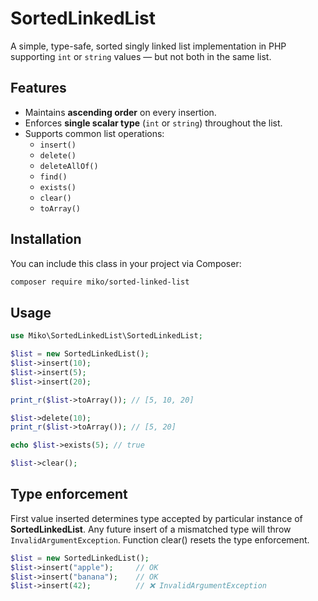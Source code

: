 # SortedLinkedList

A simple, type-safe, sorted singly linked list implementation in PHP supporting `int` or `string` values — but not both in the same list.

## Features

- Maintains **ascending order** on every insertion.
- Enforces **single scalar type** (`int` or `string`) throughout the list.
- Supports common list operations:
  - `insert()`
  - `delete()`
  - `deleteAllOf()`
  - `find()`
  - `exists()`
  - `clear()`
  - `toArray()`

## Installation

You can include this class in your project via Composer:

```bash
composer require miko/sorted-linked-list
```

## Usage
```php
use Miko\SortedLinkedList\SortedLinkedList;

$list = new SortedLinkedList();
$list->insert(10);
$list->insert(5);
$list->insert(20);

print_r($list->toArray()); // [5, 10, 20]

$list->delete(10);
print_r($list->toArray()); // [5, 20]

echo $list->exists(5); // true

$list->clear();
```

## Type enforcement
First value inserted determines type accepted by particular instance of **SortedLinkedList**. Any future insert of a mismatched type will throw `InvalidArgumentException`. Function clear() resets the type enforcement.

```php
$list = new SortedLinkedList();
$list->insert("apple");     // OK
$list->insert("banana");    // OK
$list->insert(42);          // ❌ InvalidArgumentException
```
